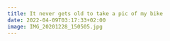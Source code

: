 ```yaml
---
title: It never gets old to take a pic of my bike
date: 2022-04-09T03:17:33+02:00
image: IMG_20201228_150505.jpg
---
```



